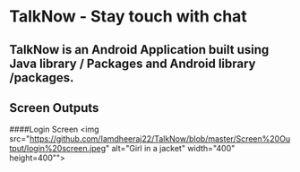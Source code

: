 # TalkNow - Stay touch with chat

## TalkNow is an Android Application built using Java library / Packages and  Android library /packages.

## Screen Outputs

####Login Screen
<img src="https://github.com/Iamdheeraj22/TalkNow/blob/master/Screen%20Output/login%20screen.jpeg" alt="Girl in a jacket" width="400" height=400"">


























